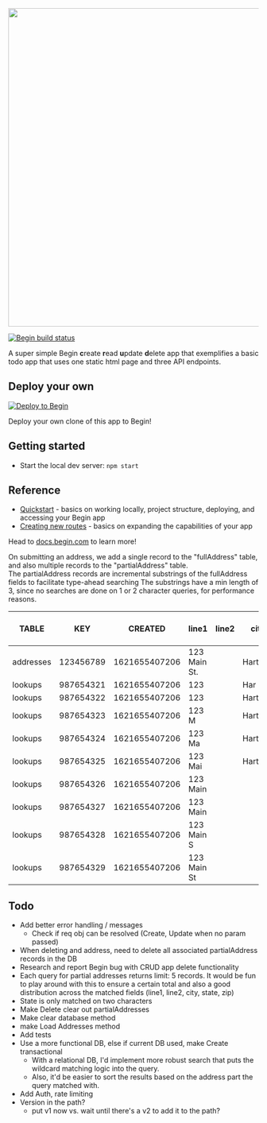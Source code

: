 <img src="https://static.begin.app/node-crud/readme-banner.png" width="641">

[![Begin build status](https://buildstatus.begin.app/goat-xf2/status.svg)](https://begin.com)

A super simple Begin **c**reate **r**ead **u**pdate **d**elete app that exemplifies a basic todo app that uses one static html page and three API endpoints.

## Deploy your own

[![Deploy to Begin](https://static.begin.com/deploy-to-begin.svg)](https://begin.com/apps/create?template=https://github.com/begin-examples/node-crud)

Deploy your own clone of this app to Begin!

## Getting started

- Start the local dev server: `npm start`

## Reference

- [Quickstart](https://docs.begin.com/en/guides/quickstart/) - basics on working locally, project structure, deploying, and accessing your Begin app
- [Creating new routes](https://docs.begin.com/en/functions/creating-new-functions) - basics on expanding the capabilities of your app

Head to [docs.begin.com](https://docs.begin.com/) to learn more!


On submitting an address, we add a single record to the "fullAddress" table, and also multiple records to the "partialAddress" table.  
The partialAddress records are incremental substrings of the fullAddress fields to facilitate type-ahead searching 
The substrings have a min length of 3, since no searches are done on 1 or 2 character queries, for performance reasons.  

| TABLE          | KEY       | CREATED       | line1        | line2 | city     | state | zip   | FULL ADDRESS (FK) |
|----------------|-----------|---------------|--------------|-------|----------|-------|-------|-------------------|
| addresses      | 123456789 | 1621655407206 | 123 Main St. |       | Hartford | CT    | 06103 |                   |
| lookups        | 987654321 | 1621655407206 | 123          |       | Har      |       | 061   | 123456789         |
| lookups        | 987654322 | 1621655407206 | 123          |       | Hart     |       | 0610  | 123456789         |
| lookups        | 987654323 | 1621655407206 | 123 M        |       | Hartf    |       |       | 123456789         |
| lookups        | 987654324 | 1621655407206 | 123 Ma       |       | Hartfo   |       |       | 123456789         |
| lookups        | 987654325 | 1621655407206 | 123 Mai      |       | Hartfor  |       |       | 123456789         |
| lookups        | 987654326 | 1621655407206 | 123 Main     |       |          |       |       | 123456789         |
| lookups        | 987654327 | 1621655407206 | 123 Main     |       |          |       |       | 123456789         |
| lookups        | 987654328 | 1621655407206 | 123 Main S   |       |          |       |       | 123456789         |
| lookups        | 987654329 | 1621655407206 | 123 Main St  |       |          |       |       | 123456789         |



## Todo
- Add better error handling / messages 
  - Check if req obj can be resolved (Create, Update when no param passed)
- When deleting and address, need to delete all associated partialAddress records in the DB
- Research and report Begin bug with CRUD app delete functionality
- Each query for partial addresses returns limit: 5 records.  It would be fun to play around with this to ensure a certain total and also a good distribution across the matched fields (line1, line2, city, state, zip)
- State is only matched on two characters
- Make Delete clear out partialAddresses
- Make clear database method
- make Load Addresses method
- Add tests
- Use a more functional DB, else if current DB used, make Create transactional
  - With a relational DB, I'd implement more robust search that puts the wildcard matching logic into the query.
  - Also, it'd be easier to sort the results based on the address part the query matched with.
- Add Auth, rate limiting
- Version in the path?
  - put v1 now vs. wait until there's a v2 to add it to the path?
